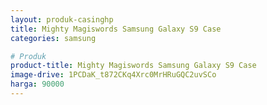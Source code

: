 ```yaml
---
layout: produk-casinghp
title: Mighty Magiswords Samsung Galaxy S9 Case
categories: samsung

# Produk
product-title: Mighty Magiswords Samsung Galaxy S9 Case
image-drive: 1PCDaK_t872CKq4Xrc0MrHRuGQC2uvSCo
harga: 90000
---
```

